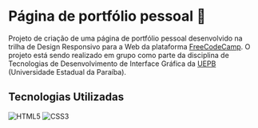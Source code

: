 # Página de portfólio pessoal 💼

Projeto de criação de uma página de portfólio pessoal desenvolvido na trilha de Design Responsivo para a Web da plataforma [FreeCodeCamp](https://www.freecodecamp.org/portuguese/learn/2022/responsive-web-design/). O projeto está sendo realizado em grupo como parte da disciplina de Tecnologias de Desenvolvimento de Interface Gráfica da [UEPB](https://uepb.edu.br/) (Universidade Estadual da Paraíba).

## Tecnologias Utilizadas
![HTML5](https://img.shields.io/badge/HTML5-FFA500?style=for-the-badge&logo=html5) ![CSS3](https://img.shields.io/badge/CSS3-1E90FF?style=for-the-badge&logo=css3&logoColor=264CE4)

